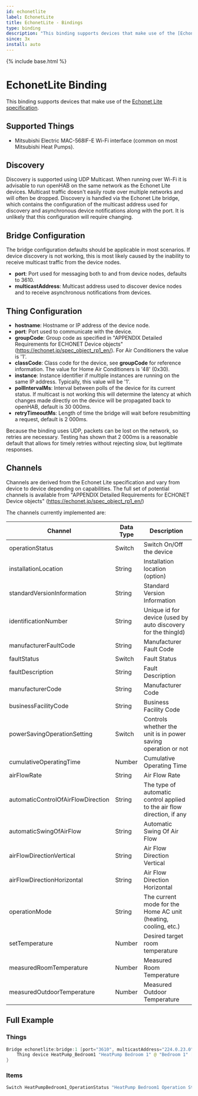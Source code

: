 ```yaml
---
id: echonetlite
label: EchonetLite
title: EchonetLite - Bindings
type: binding
description: "This binding supports devices that make use of the [Echonet Lite specification](https://echonet.jp/spec_v113_lite_en/)."
since: 3x
install: auto
---
```


<!-- Attention authors: Do not edit directly. Please add your changes to the appropriate source repository -->

{% include base.html %}

# EchonetLite Binding

This binding supports devices that make use of the [Echonet Lite specification](https://echonet.jp/spec_v113_lite_en/).

## Supported Things

- Mitsubishi Electric MAC-568IF-E Wi-Fi interface (common on most Mitsubishi Heat Pumps).

## Discovery

Discovery is supported using UDP Multicast.
When running over Wi-Fi it is advisable to run openHAB on the same network as the Echonet Lite devices.
Multicast traffic doesn't easily route over multiple networks and will often be dropped.
Discovery is handled via the Echonet Lite bridge, which contains the configuration of the multicast address used for discovery and asynchronous device notifications along with the port.
It is unlikely that this configuration will require changing.

## Bridge Configuration

The bridge configuration defaults should be applicable in most scenarios.
If device discovery is not working, this is most likely caused by the inability to receive multicast traffic from the device nodes.

- **port**: Port used for messaging both to and from device nodes, defaults to 3610.
- **multicastAddress**: Multicast address used to discover device nodes and to receive asynchronous notifications from devices.

## Thing Configuration

- **hostname**: Hostname or IP address of the device node.
- **port**: Port used to communicate with the device.
- **groupCode**: Group code as specified in "APPENDIX Detailed Requirements for ECHONET Device objects" (<https://echonet.jp/spec_object_rp1_en/>).
For Air Conditioners the value is '1'.
- **classCode**: Class code for the device, see **groupCode** for reference information.
The value for Home Air Conditioners is '48' (0x30).
- **instance**: Instance identifier if multiple instances are running on the same IP address.
Typically, this value will be '1'.
- **pollIntervalMs**: Interval between polls of the device for its current status.
If multicast is not working this will determine the latency at which changes made directly on the device will be propagated back to openHAB, default is 30 000ms.
- **retryTimeoutMs**: Length of time the bridge will wait before resubmitting a request, default is 2 000ms.

Because the binding uses UDP, packets can be lost on the network, so retries are necessary.
Testing has shown that 2 000ms is a reasonable default that allows for timely retries without rejecting slow, but legitimate responses.

## Channels

Channels are derived from the Echonet Lite specification and vary from device to device depending on capabilities.
The full set of potential channels is available from "APPENDIX Detailed Requirements for ECHONET Device objects" (<https://echonet.jp/spec_object_rp1_en/>)

The channels currently implemented are:

| Channel                            | Data Type | Description                                                             |
|------------------------------------|-----------|-------------------------------------------------------------------------|
| operationStatus                    | Switch    | Switch On/Off the device                                                |
| installationLocation               | String    | Installation location (option)                                          |
| standardVersionInformation         | String    | Standard Version Information                                            |
| identificationNumber               | String    | Unique id for device (used by auto discovery for the thingId)           |
| manufacturerFaultCode              | String    | Manufacturer Fault Code                                                 |
| faultStatus                        | Switch    | Fault Status                                                            |
| faultDescription                   | String    | Fault Description                                                       |
| manufacturerCode                   | String    | Manufacturer Code                                                       |
| businessFacilityCode               | String    | Business Facility Code                                                  |
| powerSavingOperationSetting        | Switch    | Controls whether the unit is in power saving operation or not           |
| cumulativeOperatingTime            | Number    | Cumulative Operating Time                                               |
| airFlowRate                        | String    | Air Flow Rate                                                           |
| automaticControlOfAirFlowDirection | String    | The type of automatic control applied to the air flow direction, if any |
| automaticSwingOfAirFlow            | String    | Automatic Swing Of Air Flow                                             |
| airFlowDirectionVertical           | String    | Air Flow Direction Vertical                                             |
| airFlowDirectionHorizontal         | String    | Air Flow Direction Horizontal                                           |
| operationMode                      | String    | The current mode for the Home AC unit (heating, cooling, etc.)          |
| setTemperature                     | Number    | Desired target room temperature                                         |
| measuredRoomTemperature            | Number    | Measured Room Temperature                                               |
| measuredOutdoorTemperature         | Number    | Measured Outdoor Temperature                                            |

## Full Example

### Things

```java
Bridge echonetlite:bridge:1 [port="3610", multicastAddress="224.0.23.0"] {
    Thing device HeatPump_Bedroom1 "HeatPump Bedroom 1" @ "Bedroom 1" [hostname="192.168.0.55", port="3610", groupCode="1", classCode="48", instance="1", pollIntervalMs="30000", retryTimeoutMs="2000"]
}
```

### Items

```java
Switch HeatPumpBedroom1_OperationStatus "HeatPump Bedroom1 Operation Status" {channel="echonetlite:device:1:HeatPump_Bedroom1:operationStatus"}
```

